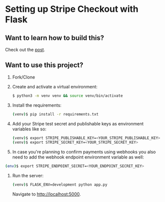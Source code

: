 # Setting up Stripe Checkout with Flask

## Want to learn how to build this?

Check out the [post](https://testdriven.io/blog/flask-stripe-tutorial/).

## Want to use this project?

1. Fork/Clone

1. Create and activate a virtual environment:

    ```sh
    $ python3 -m venv venv && source venv/bin/activate
    ```

1. Install the requirements:

    ```sh
    (venv)$ pip install -r requirements.txt
    ```

1. Add your Stripe test secret and publishable keys as environment variables like so:

    ```sh
    (venv)$ export STRIPE_PUBLISHABLE_KEY=<YOUR_STRIPE_PUBLISHABLE_KEY>
    (venv)$ export STRIPE_SECRET_KEY=<YOUR_STRIPE_SECRET_KEY>
    ```

1. In case you're planning to confirm payments using webhooks you also need to add the webhook endpoint environment variable as well:

```sh
(env)$ export STRIPE_ENDPOINT_SECRET=<YOUR_ENDPOINT_SECRET_KEY>
```

1. Run the server:

    ```sh
    (venv)$ FLASK_ENV=development python app.py
    ```

    Navigate to [http://localhost:5000](http://localhost:5000).
